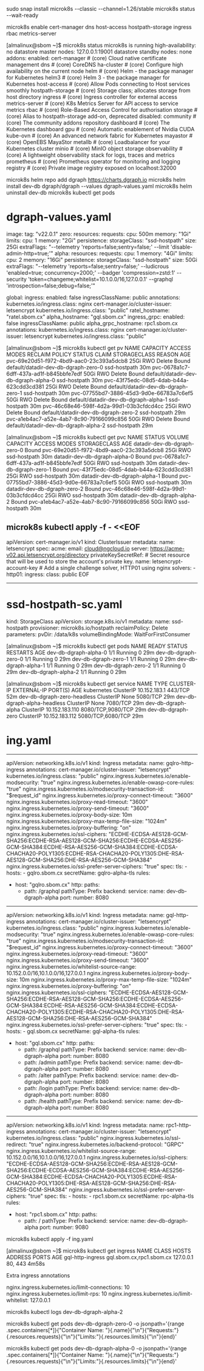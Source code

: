 sudo snap install microk8s --classic --channel=1.26/stable
microk8s status --wait-ready

microk8s enable cert-manager dns host-access hostpath-storage ingress rbac metrics-server

[almalinux@sbom ~]$ microk8s status
microk8s is running
high-availability: no
  datastore master nodes: 127.0.0.1:19001
  datastore standby nodes: none
addons:
  enabled:
    cert-manager         # (core) Cloud native certificate management
    dns                  # (core) CoreDNS
    ha-cluster           # (core) Configure high availability on the current node
    helm                 # (core) Helm - the package manager for Kubernetes
    helm3                # (core) Helm 3 - the package manager for Kubernetes
    host-access          # (core) Allow Pods connecting to Host services smoothly
    hostpath-storage     # (core) Storage class; allocates storage from host directory
    ingress              # (core) Ingress controller for external access
    metrics-server       # (core) K8s Metrics Server for API access to service metrics
    rbac                 # (core) Role-Based Access Control for authorisation
    storage              # (core) Alias to hostpath-storage add-on, deprecated
  disabled:
    community            # (core) The community addons repository
    dashboard            # (core) The Kubernetes dashboard
    gpu                  # (core) Automatic enablement of Nvidia CUDA
    kube-ovn             # (core) An advanced network fabric for Kubernetes
    mayastor             # (core) OpenEBS MayaStor
    metallb              # (core) Loadbalancer for your Kubernetes cluster
    minio                # (core) MinIO object storage
    observability        # (core) A lightweight observability stack for logs, traces and metrics
    prometheus           # (core) Prometheus operator for monitoring and logging
    registry             # (core) Private image registry exposed on localhost:32000

microk8s helm repo add dgraph https://charts.dgraph.io
microk8s helm install dev-db dgraph/dgraph --values dgraph-values.yaml
microk8s helm uninstall dev-db
microk8s kubectl get pods

# dgraph-values.yaml
image:
  tag: "v22.0.1"
zero:
  resources:
    requests:
      cpu: 500m
      memory: "1Gi"
    limits:
      cpu: 1
      memory: "2Gi"
  persistence:
    storageClass: "ssd-hostpath"
    size: 25Gi
  extraFlags: "--telemetry 'reports=false;sentry=false;' --limit 'disable-admin-http=true;'"
alpha:
  resources:
    requests:
      cpu: 1
      memory: "4Gi"
    limits:
      cpu: 2
      memory: "16Gi"
  persistence:
    storageClass: "ssd-hostpath"
    size: 50Gi
  extraFlags: "--telemetry 'reports=false;sentry=false;' --ludicrous 'enabled=true; concurrency=2000;' --badger 'compression=zstd:1' --security 'token=changeme;whitelist=10.1.0.0/16,127.0.0.1' --graphql 'introspection=false;debug=false;'"

global:
  ingress:
    enabled: false
    ingressClassName: public
    annotations:
      kubernetes.io/ingress.class: nginx
      cert-manager.io/cluster-issuer: letsencrypt
      kubernetes.io/ingress.class: "public"
    ratel_hostname: "ratel.sbom.cx"
    alpha_hostname: "gql.sbom.cx"
  ingress_grpc:
    enabled: false
    ingressClassName: public
    alpha_grpc_hostname: rpc1.sbom.cx
    annotations:
      kubernetes.io/ingress.class: nginx
      cert-manager.io/cluster-issuer: letsencrypt
      kubernetes.io/ingress.class: "public"

[almalinux@sbom ~]$ microk8s kubectl get pv
NAME                                       CAPACITY   ACCESS MODES   RECLAIM POLICY   STATUS   CLAIM                                   STORAGECLASS   REASON   AGE
pvc-69e20d51-f972-4bd9-aac0-23c393a5dcb8   25Gi       RWO            Delete           Bound    default/datadir-dev-db-dgraph-zero-0    ssd-hostpath            30m
pvc-0678a1c7-6dff-437a-ad1f-b845bbfe7edf   50Gi       RWO            Delete           Bound    default/datadir-dev-db-dgraph-alpha-0   ssd-hostpath            30m
pvc-43f75edc-08d5-4dab-b44a-623cdd3cd381   25Gi       RWO            Delete           Bound    default/datadir-dev-db-dgraph-zero-1    ssd-hostpath            30m
pvc-07755bd7-3886-45d3-9d0e-66783a7c6ef5   50Gi       RWO            Delete           Bound    default/datadir-dev-db-dgraph-alpha-1   ssd-hostpath            30m
pvc-46c68e46-598f-4d2a-99d1-03b3cfdcd4cc   25Gi       RWO            Delete           Bound    default/datadir-dev-db-dgraph-zero-2    ssd-hostpath            29m
pvc-a1eb4ac7-a52e-4ab7-8c90-79166099c856   50Gi       RWO            Delete           Bound    default/datadir-dev-db-dgraph-alpha-2   ssd-hostpath            29m

[almalinux@sbom ~]$ microk8s kubectl get pvc
NAME                            STATUS   VOLUME                                     CAPACITY   ACCESS MODES   STORAGECLASS   AGE
datadir-dev-db-dgraph-zero-0    Bound    pvc-69e20d51-f972-4bd9-aac0-23c393a5dcb8   25Gi       RWO            ssd-hostpath   30m
datadir-dev-db-dgraph-alpha-0   Bound    pvc-0678a1c7-6dff-437a-ad1f-b845bbfe7edf   50Gi       RWO            ssd-hostpath   30m
datadir-dev-db-dgraph-zero-1    Bound    pvc-43f75edc-08d5-4dab-b44a-623cdd3cd381   25Gi       RWO            ssd-hostpath   30m
datadir-dev-db-dgraph-alpha-1   Bound    pvc-07755bd7-3886-45d3-9d0e-66783a7c6ef5   50Gi       RWO            ssd-hostpath   30m
datadir-dev-db-dgraph-zero-2    Bound    pvc-46c68e46-598f-4d2a-99d1-03b3cfdcd4cc   25Gi       RWO            ssd-hostpath   30m
datadir-dev-db-dgraph-alpha-2   Bound    pvc-a1eb4ac7-a52e-4ab7-8c90-79166099c856   50Gi       RWO            ssd-hostpath   30m

microk8s kubectl apply -f - <<EOF
---
apiVersion: cert-manager.io/v1
kind: ClusterIssuer
metadata:
  name: letsencrypt
spec:
  acme:
    email: cloud@ngcloud.io
    server: https://acme-v02.api.letsencrypt.org/directory
    privateKeySecretRef:
      # Secret resource that will be used to store the account's private key.
      name: letsencrypt-account-key
    # Add a single challenge solver, HTTP01 using nginx
    solvers:
    - http01:
        ingress:
          class: public
EOF


---
# ssd-hostpath-sc.yaml
kind: StorageClass
apiVersion: storage.k8s.io/v1
metadata:
  name: ssd-hostpath
provisioner: microk8s.io/hostpath
reclaimPolicy: Delete
parameters:
  pvDir: /data/k8s
volumeBindingMode: WaitForFirstConsumer

[almalinux@sbom ~]$ microk8s kubectl get pods
NAME                    READY   STATUS    RESTARTS   AGE
dev-db-dgraph-alpha-0   1/1     Running   0          29m
dev-db-dgraph-zero-0    1/1     Running   0          29m
dev-db-dgraph-zero-1    1/1     Running   0          29m
dev-db-dgraph-alpha-1   1/1     Running   0          29m
dev-db-dgraph-zero-2    1/1     Running   0          29m
dev-db-dgraph-alpha-2   1/1     Running   0          29m

[almalinux@sbom ~]$ microk8s kubectl get service
NAME                           TYPE        CLUSTER-IP       EXTERNAL-IP   PORT(S)             AGE
kubernetes                     ClusterIP   10.152.183.1     <none>        443/TCP             52m
dev-db-dgraph-zero-headless    ClusterIP   None             <none>        5080/TCP            29m
dev-db-dgraph-alpha-headless   ClusterIP   None             <none>        7080/TCP            29m
dev-db-dgraph-alpha            ClusterIP   10.152.183.110   <none>        8080/TCP,9080/TCP   29m
dev-db-dgraph-zero             ClusterIP   10.152.183.112   <none>        5080/TCP,6080/TCP   29m

# ing.yaml
---
apiVersion: networking.k8s.io/v1
kind: Ingress
metadata:
  name: gqlro-http-ingress
  annotations:
    cert-manager.io/cluster-issuer: "letsencrypt"
    kubernetes.io/ingress.class: "public"
    nginx.ingress.kubernetes.io/enable-modsecurity: "true"
    nginx.ingress.kubernetes.io/enable-owasp-core-rules: "true"
    nginx.ingress.kubernetes.io/modsecurity-transaction-id: "$request_id"
    nginx.ingress.kubernetes.io/proxy-connect-timeout: "3600"
    nginx.ingress.kubernetes.io/proxy-read-timeout: "3600"
    nginx.ingress.kubernetes.io/proxy-send-timeout: "3600"
    nginx.ingress.kubernetes.io/proxy-body-size: 10m
    nginx.ingress.kubernetes.io/proxy-max-temp-file-size: "1024m"
    nginx.ingress.kubernetes.io/proxy-buffering: "on"
    nginx.ingress.kubernetes.io/ssl-ciphers: "ECDHE-ECDSA-AES128-GCM-SHA256:ECDHE-RSA-AES128-GCM-SHA256:ECDHE-ECDSA-AES256-GCM-SHA384:ECDHE-RSA-AES256-GCM-SHA384:ECDHE-ECDSA-CHACHA20-POLY1305:ECDHE-RSA-CHACHA20-POLY1305:DHE-RSA-AES128-GCM-SHA256:DHE-RSA-AES256-GCM-SHA384"
    nginx.ingress.kubernetes.io/ssl-prefer-server-ciphers: "true"
spec:
  tls:
    - hosts:
      - gqlro.sbom.cx
      secretName: gqlro-alpha-tls
  rules:
  - host: "gqlro.sbom.cx"
    http:
      paths:
      - path: /graphql
        pathType: Prefix
        backend:
          service:
            name: dev-db-dgraph-alpha
            port:
              number: 8080
---
apiVersion: networking.k8s.io/v1
kind: Ingress
metadata:
  name: gql-http-ingress
  annotations:
    cert-manager.io/cluster-issuer: "letsencrypt"
    kubernetes.io/ingress.class: "public"
    nginx.ingress.kubernetes.io/enable-modsecurity: "true"
    nginx.ingress.kubernetes.io/enable-owasp-core-rules: "true"
    nginx.ingress.kubernetes.io/modsecurity-transaction-id: "$request_id"
    nginx.ingress.kubernetes.io/proxy-connect-timeout: "3600"
    nginx.ingress.kubernetes.io/proxy-read-timeout: "3600"
    nginx.ingress.kubernetes.io/proxy-send-timeout: "3600"
    nginx.ingress.kubernetes.io/whitelist-source-range: 10.152.0.0/16,10.1.0.0/16,127.0.0.1
    nginx.ingress.kubernetes.io/proxy-body-size: 10m
    nginx.ingress.kubernetes.io/proxy-max-temp-file-size: "1024m"
    nginx.ingress.kubernetes.io/proxy-buffering: "on"
    nginx.ingress.kubernetes.io/ssl-ciphers: "ECDHE-ECDSA-AES128-GCM-SHA256:ECDHE-RSA-AES128-GCM-SHA256:ECDHE-ECDSA-AES256-GCM-SHA384:ECDHE-RSA-AES256-GCM-SHA384:ECDHE-ECDSA-CHACHA20-POLY1305:ECDHE-RSA-CHACHA20-POLY1305:DHE-RSA-AES128-GCM-SHA256:DHE-RSA-AES256-GCM-SHA384"
    nginx.ingress.kubernetes.io/ssl-prefer-server-ciphers: "true"
spec:
  tls:
    - hosts:
      - gql.sbom.cx
      secretName: gql-alpha-tls
  rules:
  - host: "gql.sbom.cx"
    http:
      paths:
      - path: /graphql
        pathType: Prefix
        backend:
          service:
            name: dev-db-dgraph-alpha
            port:
              number: 8080
      - path: /admin
        pathType: Prefix
        backend:
          service:
            name: dev-db-dgraph-alpha
            port:
              number: 8080
      - path: /alter
        pathType: Prefix
        backend:
          service:
            name: dev-db-dgraph-alpha
            port:
              number: 8080
      - path: /login
        pathType: Prefix
        backend:
          service:
            name: dev-db-dgraph-alpha
            port:
              number: 8080
      - path: /health
        pathType: Prefix
        backend:
          service:
            name: dev-db-dgraph-alpha
            port:
              number: 8080
---
apiVersion: networking.k8s.io/v1
kind: Ingress
metadata:
  name: rpc1-http-ingress
  annotations:
    cert-manager.io/cluster-issuer: "letsencrypt"
    kubernetes.io/ingress.class: "public"
    nginx.ingress.kubernetes.io/ssl-redirect: "true"
    nginx.ingress.kubernetes.io/backend-protocol: "GRPC"
    nginx.ingress.kubernetes.io/whitelist-source-range: 10.152.0.0/16,10.1.0.0/16,127.0.0.1
    nginx.ingress.kubernetes.io/ssl-ciphers: "ECDHE-ECDSA-AES128-GCM-SHA256:ECDHE-RSA-AES128-GCM-SHA256:ECDHE-ECDSA-AES256-GCM-SHA384:ECDHE-RSA-AES256-GCM-SHA384:ECDHE-ECDSA-CHACHA20-POLY1305:ECDHE-RSA-CHACHA20-POLY1305:DHE-RSA-AES128-GCM-SHA256:DHE-RSA-AES256-GCM-SHA384"
    nginx.ingress.kubernetes.io/ssl-prefer-server-ciphers: "true"
spec:
  tls:
    - hosts:
      - rpc1.sbom.cx
      secretName: rpc-alpha-tls
  rules:
  - host: "rpc1.sbom.cx"
    http:
      paths:
      - path: /
        pathType: Prefix
        backend:
          service:
            name: dev-db-dgraph-alpha
            port:
              number: 9080

microk8s kubectl apply -f ing.yaml

[almalinux@sbom ~]$ microk8s kubectl get ingress
NAME               CLASS    HOSTS                      ADDRESS     PORTS     AGE
gql-http-ingress   <none>   gql.sbom.cx,rpc1.sbom.cx   127.0.0.1   80, 443   4m58s

Extra ingress annotations

nginx.ingress.kubernetes.io/limit-connections: 10
nginx.ingress.kubernetes.io/limit-rps: 10
nginx.ingress.kubernetes.io/limit-whitelist: 127.0.0.1


microk8s kubectl logs dev-db-dgraph-alpha-2

microk8s kubectl get pods dev-db-dgraph-zero-0 -o jsonpath='{range .spec.containers[*]}{"Container Name: "}{.name}{"\n"}{"Requests:"}{.resources.requests}{"\n"}{"Limits:"}{.resources.limits}{"\n"}{end}'

microk8s kubectl get pods dev-db-dgraph-alpha-0 -o jsonpath='{range .spec.containers[*]}{"Container Name: "}{.name}{"\n"}{"Requests:"}{.resources.requests}{"\n"}{"Limits:"}{.resources.limits}{"\n"}{end}'

